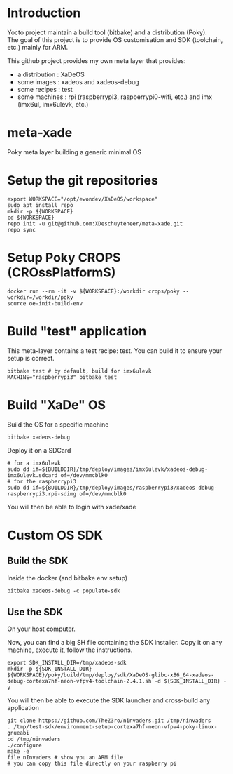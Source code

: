 # Introduction
Yocto project maintain a build tool (bitbake) and a distribution (Poky).<br/>
The goal of this project is to provide OS customisation and SDK (toolchain, etc.) mainly for ARM.<br/>

This github project provides my own meta layer that provides:
* a distribution : XaDeOS
* some images : xadeos and xadeos-debug
* some recipes : test
* some machines : rpi (raspberrypi3, raspberrypi0-wifi, etc.) and imx (imx6ul, imx6ulevk, etc.)

# meta-xade
Poky meta layer building a generic minimal OS

# Setup the git repositories
```
export WORKSPACE="/opt/ewondev/XaDeOS/workspace"
sudo apt install repo
mkdir -p ${WORKSPACE}
cd ${WORKSPACE}
repo init -u git@github.com:XDeschuyteneer/meta-xade.git
repo sync
```

# Setup Poky CROPS (CROssPlatformS)
```
docker run --rm -it -v ${WORKSPACE}:/workdir crops/poky --workdir=/workdir/poky
source oe-init-build-env
```

# Build "test" application

This meta-layer contains a test recipe: test.
You can build it to ensure your setup is correct.

```
bitbake test # by default, build for imx6ulevk
MACHINE="raspberrypi3" bitbake test
```

# Build "XaDe" OS

Build the OS for a specific machine

```
bitbake xadeos-debug
```

Deploy it on a SDCard

```
# for a imx6ulevk
sudo dd if=${BUILDDIR}/tmp/deploy/images/imx6ulevk/xadeos-debug-imx6ulevk.sdcard of=/dev/mmcblk0
# for the raspberrypi3
sudo dd if=${BUILDDIR}/tmp/deploy/images/raspberrypi3/xadeos-debug-raspberrypi3.rpi-sdimg of=/dev/mmcblk0
```

You will then be able to login with xade/xade

# Custom OS SDK

## Build the SDK

Inside the docker (and bitbake env setup)

```
bitbake xadeos-debug -c populate-sdk
```

## Use the SDK

On your host computer.

Now, you can find a big SH file containing the SDK installer.
Copy it on any machine, execute it, follow the instructions.
```
export SDK_INSTALL_DIR=/tmp/xadeos-sdk
mkdir -p ${SDK_INSTALL_DIR}
${WORKSPACE}/poky/build/tmp/deploy/sdk/XaDeOS-glibc-x86_64-xadeos-debug-cortexa7hf-neon-vfpv4-toolchain-2.4.1.sh -d ${SDK_INSTALL_DIR} -y
```

You will then be able to execute the SDK launcher and cross-build any application

```
git clone https://github.com/TheZ3ro/ninvaders.git /tmp/ninvaders
. /tmp/test-sdk/environment-setup-cortexa7hf-neon-vfpv4-poky-linux-gnueabi
cd /tmp/ninvaders
./configure
make -e
file nInvaders # show you an ARM file
# you can copy this file directly on your raspberry pi
```